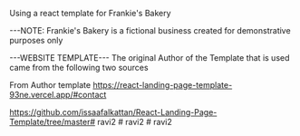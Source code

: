 

Using a react template for Frankie's Bakery 


---NOTE:
Frankie's Bakery is a fictional business created for demonstrative purposes only


---WEBSITE TEMPLATE---
The original Author of the Template that is used came from the following two sources

From Author template
https://react-landing-page-template-93ne.vercel.app/#contact

https://github.com/issaafalkattan/React-Landing-Page-Template/tree/master#   r a v i 2  
 #   r a v i 2  
 #   r a v i 2  
 